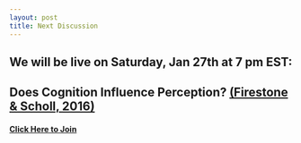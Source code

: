 ```yaml
---
layout: post
title: Next Discussion
---
```


## We will be live on Saturday, Jan 27th at 7 pm EST:
## Does Cognition Influence Perception? [(Firestone & Scholl, 2016)](http://perception.yale.edu/papers/16-Firestone-Scholl-BBS.pdf)
#### [Click Here to Join](https://discord.gg/zmAAx2W)
